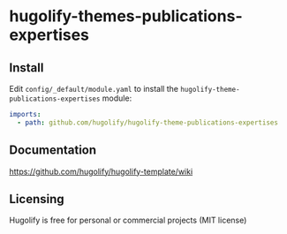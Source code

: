 # hugolify-themes-publications-expertises

## Install
Edit `config/_default/module.yaml` to install the `hugolify-theme-publications-expertises` module:
```yml
imports:
  - path: github.com/hugolify/hugolify-theme-publications-expertises
```

## Documentation
https://github.com/hugolify/hugolify-template/wiki

## Licensing
Hugolify is free for personal or commercial projects (MIT license)
